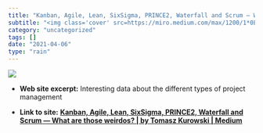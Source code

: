 ```yaml
---
title: "Kanban, Agile, Lean, SixSigma, PRINCE2, Waterfall and Scrum — What are those weirdos? | by Tomasz Kurowski | Medium"
subtitle: "<img class='cover' src=https://miro.medium.com/max/1200/1*0EygjC_Zh8oqvNFLJlsxUA.jpeg>"
category: "uncategorized"
tags: []
date: "2021-04-06"
type: "rain"
---
```

<img class="cover" src=https://miro.medium.com/max/1200/1*0EygjC_Zh8oqvNFLJlsxUA.jpeg>



* **Web site excerpt:** Interesting data about the different types of project management

* **Link to site:** **[Kanban, Agile, Lean, SixSigma, PRINCE2, Waterfall and Scrum — What are those weirdos? | by Tomasz Kurowski | Medium](https://medium.com/@tomaszkurowski/kanban-agile-lean-sixsigma-prince2-waterfall-and-scrum-what-are-those-weirdos-45ed66c96bd9)**